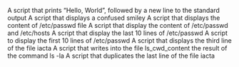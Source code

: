  A script that prints “Hello, World”, followed by a new line to the standard output
A  script that displays a confused smiley
A script that displays the content of /etc/passwd file
A script that display the content of /etc/passwd and /etc/hosts
A script that display the last 10 lines of /etc/passwd
A script to display the first 10 lines of /etc/passwd
A script that displays the third line of the file iacta
A script that writes into the file ls_cwd_content the result of the command ls -la
A script that duplicates the last line of the file iacta

